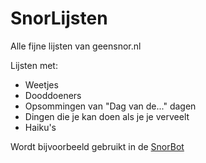 # SnorLijsten
Alle fijne lijsten van geensnor.nl

Lijsten met:

- Weetjes
- Dooddoeners
- Opsommingen van "Dag van de..." dagen
- Dingen die je kan doen als je je verveelt
- Haiku's

Wordt bijvoorbeeld gebruikt in de [SnorBot](https://github.com/geensnor/SnorBot)
